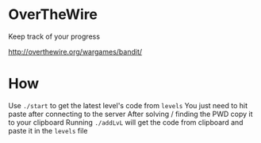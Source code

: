 # OverTheWire
Keep track of your progress 

http://overthewire.org/wargames/bandit/

# How
Use `./start` to get the latest level's code from `levels`
You just need to hit paste after connecting to the server
After solving / finding the PWD copy it to your clipboard
Running `./addLvL` will get the code from clipboard and paste it in the `levels` file
